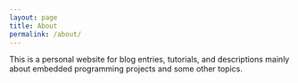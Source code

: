 ```yaml
---
layout: page
title: About
permalink: /about/
---
```


This is a personal website for blog entries, tutorials, and descriptions mainly about embedded programming projects and some other topics.
